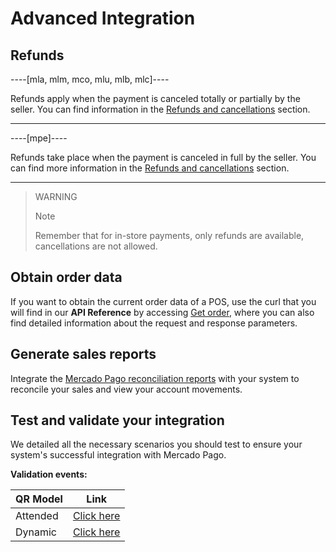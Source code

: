 # Advanced Integration

## Refunds

----[mla, mlm, mco, mlu, mlb, mlc]----

Refunds apply when the payment is canceled totally or partially by the seller. You can find information in the [Refunds and cancellations](/developers/en/docs/qr-code/additional-content/cancellations-and-refunds) section.

------------

----[mpe]----

Refunds take place when the payment is canceled in full by the seller. You can find more information in the [Refunds and cancellations](/developers/en/docs/qr-code/additional-content/cancellations-and-refunds) section.

------------
> WARNING
>
> Note
>
> Remember that for in-store payments, only refunds are available, cancellations are not allowed.

## Obtain order data

If you want to obtain the current order data of a POS, use the curl that you will find in our **API Reference** by accessing [Get order](/developers/en/reference/instore_orders_v2/_instore_qr_seller_collectors_user_id_pos_external_pos_id_orders/get), where you can also find detailed information about the request and response parameters.

## Generate sales reports

Integrate the [Mercado Pago reconciliation reports](/developers/en/guides/additional-content/reports/general-considerations/reconciliation-reports) with your system to reconcile your sales and view your account movements.

## Test and validate your integration

We detailed all the necessary scenarios you should test to ensure your system's successful integration with Mercado Pago.

**Validation events:**

|QR Model|Link|
|---|---|
|Attended|[Click here](/developers/en/docs/qr-code/additional-content/qr-validation-cases/qr-attended-events)|
|Dynamic|[Click here](/developers/en/docs/qr-code/additional-content/qr-validation-cases/qr-dynamic-events)|